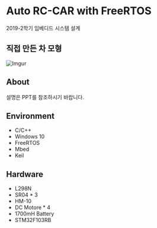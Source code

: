 <!-- Item Manager -->
# Auto RC-CAR with FreeRTOS
2019-2학기 임베디드 시스템 설계

<!-- ABOUT THE PROJECT -->
## 직접 만든 차 모형

![Imgur](https://i.imgur.com/WvcCPk8.jpg)


## About

설명은 PPT를 참조하시기 바랍니다.

<!-- Environment -->
## Environment
* C/C++
* Windows 10
* FreeRTOS
* Mbed
* Keil

## Hardware
* L298N
* SR04 * 3
* HM-10
* DC Motore * 4
* 1700mH Battery
* STM32F103RB
